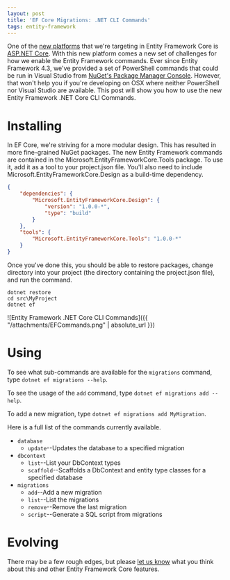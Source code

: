 ```yaml
---
layout: post
title: 'EF Core Migrations: .NET CLI Commands'
tags: entity-framework
---
```


One of the [new platforms][1] that we're targeting in Entity Framework Core is [ASP.NET Core][2]. With this new platform
comes a new set of challenges for how we enable the Entity Framework commands. Ever since Entity Framework 4.3, we've
provided a set of PowerShell commands that could be run in Visual Studio from [NuGet's Package Manager Console][3].
However, that won't help you if you're developing on OSX where neither PowerShell nor Visual Studio are available. This
post will show you how to use the new Entity Framework .NET Core CLI Commands.

Installing
==========
In EF Core, we're striving for a more modular design. This has resulted in more fine-grained NuGet packages. The new
Entity Framework commands are contained in the Microsoft.EntityFrameworkCore.Tools package. To use it, add it as a tool to your
project.json file. You'll also need to include Microsoft.EntityFrameworkCore.Design as a build-time dependency.

```json
{
    "dependencies": {
        "Microsoft.EntityFrameworkCore.Design": {
            "version": "1.0.0-*",
            "type": "build"
        }
    },
    "tools": {
        "Microsoft.EntityFrameworkCore.Tools": "1.0.0-*"
    }
}
```

Once you've done this, you should be able to restore packages, change directory into your project (the directory
containing the project.json file), and run the command.

```
dotnet restore
cd src\MyProject
dotnet ef
```

![Entity Framework .NET Core CLI Commands]({{ "/attachments/EFCommands.png" | absolute_url }})

Using
=====
To see what sub-commands are available for the `migrations` command, type `dotnet ef migrations --help`.

To see the usage of the `add` command, type `dotnet ef migrations add --help`.

To add a new migration, type `dotnet ef migrations add MyMigration`.

Here is a full list of the commands currently available.

* `database`
    * `update`--Updates the database to a specified migration
* `dbcontext`
    * `list`--List your DbContext types
    * `scaffold`--Scaffolds a DbContext and entity type classes for a specified database
* `migrations`
    * `add`--Add a new migration
    * `list`--List the migrations
    * `remove`--Remove the last migration
    * `script`--Generate a SQL script from migrations

Evolving
========
There may be a few rough edges, but please [let us know][4] what you think about this and other Entity Framework Core
features.


  [1]: http://blogs.msdn.com/b/adonet/archive/2014/05/19/ef7-new-platforms-new-data-stores.aspx
  [2]: http://www.asp.net/vnext
  [3]: http://docs.nuget.org/docs/start-here/using-the-package-manager-console
  [4]: https://github.com/aspnet/EntityFramework/issues/new
